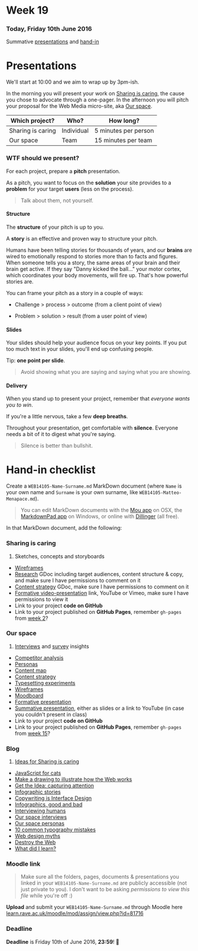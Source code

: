 # Week 19

### Today, Friday 10th June 2016

Summative [presentations](#presentations) and [hand-in](#hand-in-checklist)

<!-- Your [homework](#homework) and [blog](#blog)! -->


# Presentations

We'll start at 10:00 and we aim to wrap up by 3pm-ish. 

In the morning you will present your work on [Sharing is caring](../../projects/sharing-is-caring), the cause you chose to advocate through a one-pager. In the afternoon you will pitch your proposal for the Web Media micro-site, aka [Our space](../../projects/our-space).

Which project? | Who? | How long?
-------------- | ---- | ---------
Sharing is caring | Individual | 5 minutes per person
Our space | Team | 15 minutes per team

### WTF should we present?

For each project, prepare a **pitch** presentation.

As a pitch, you want to focus on the **solution** your site provides to a **problem** for your target **users** (less on the process).

> Talk about them, not yourself.

#### Structure

The **structure** of your pitch is up to you. 

A **story** is an effective and proven way to structure your pitch. 

Humans have been telling stories for thousands of years, and our **brains** are wired to emotionally respond to stories more than to facts and figures. When someone tells you a story, the same areas of your brain and their brain get active. If they say "Danny kicked the ball..." your motor cortex, which coordinates your body movements, will fire up. That's how powerful stories are.

You can frame your pitch as a story in a couple of ways:

* Challenge > process > outcome (from a client point of view)

* Problem > solution > result (from a user point of view)

#### Slides

Your slides should help your audience focus on your key points. If you put too much text in your slides, you'll end up confusing people.

Tip: **one point per slide**.

> Avoid showing what you are saying and saying what you are showing.	

#### Delivery

When you stand up to present your project, remember that *everyone wants you to win*.

If you're a little nervous, take a few **deep breaths**. 

Throughout your presentation, get comfortable with **silence**. Everyone needs a bit of it to digest what you're saying.

> Silence is better than bullshit.


# Hand-in checklist

Create a `WEB14105-Name-Surname.md` MarkDown document (where `Name` is your own name and `Surname` is your own surname, like `WEB14105-Matteo-Menapace.md`).

> You can edit MarkDown documents with the [Mou app](http://25.io/mou/) on OSX, the [MarkdownPad app](http://markdownpad.com/) on Windows, or online with [Dillinger](http://dillinger.io/) (all free).

In that MarkDown document, add the following:

### Sharing is caring

1. Sketches, concepts and storyboards
* [Wireframes](../04#your-turn)
* [Research](../05#sharing-is-caring-1) GDoc including target audiences, content structure & copy, and make sure I have permissions to comment on it
* [Content strategy](../07#sharing-is-caring) GDoc, make sure I have permissions to comment on it
* [Formative video-presentation](../10#make-a-video) link, YouTube or Vimeo, make sure I have permissions to view it
* Link to your project **code on GitHub**
* Link to your project published on **GitHub Pages**, remember `gh-pages` from [week 2](../02#publishing-on-github-pages)?

### Our space

1. [Interviews](../11#qualitative-research-1) and [survey](../11#quantitative-research-1) insights
* [Competitor analysis](../11#competitor-analysis)
* [Personas](../12#your-turn)
* [Content map](../12#content-map)
* [Content strategy](../12#copy)
* [Typesetting experiments](../13#your-turn-1)
* [Wireframes](../13#wireframes)
* [Moodboard](../13#moodboard)
* [Formative presentation](../15#formative-presentations)
* [Summative presentation](#presentations), either as slides or a link to YouTube (in case you couldn't present in class)
* Link to your project **code on GitHub**
* Link to your project published on **GitHub Pages**, remember `gh-pages` from [week 15](../15#workshop)?

### Blog

1. [Ideas for Sharing is caring](../01#blog)
* [JavaScript for cats](../02#blog)
* [Make a drawing to illustrate how the Web works](../03#blog)
* [Get the Idea: capturing attention](../04#blog)
* [Infographic stories](../05#blog)
* [Copywriting is Interface Design](../07#blog)
* [Infographics, good and bad](../08#blog)
* [Interviewing humans](../09#blog)
* [Our space interviews](../11#blog)
* [Our space personas](../12#blog)
* [10 common typography mistakes](../13#blog)
* [Web design myths](../14#blog)
* [Destroy the Web](../16#blog)
* [What did I learn?](https://github.com/RavensbourneWebMedia/Blogging/blob/master/what-did-I-learn.md)

### Moodle link

> Make sure all the folders, pages, documents & presentations you linked in your `WEB14105-Name-Surname.md` are publicly accessible (not just private to you). I don't want to be asking *permissions to view this file* while you're off :)

**Upload** and submit your `WEB14105-Name-Surname.md` through Moodle here [learn.rave.ac.uk/moodle/mod/assign/view.php?id=81716](http://learn.rave.ac.uk/moodle/mod/assign/view.php?id=81716)

### Deadline

**Deadline** is Friday 10th of June 2016, **23:59**! :high_heel:


